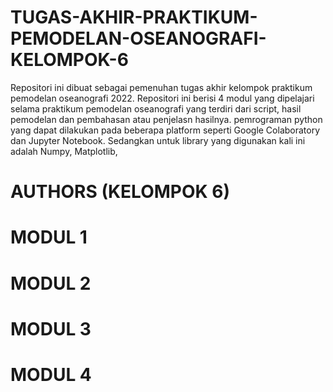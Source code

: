 # TUGAS-AKHIR-PRAKTIKUM-PEMODELAN-OSEANOGRAFI-KELOMPOK-6
Repositori ini dibuat sebagai pemenuhan tugas akhir kelompok praktikum pemodelan oseanografi 2022. Repositori ini berisi 4 modul yang dipelajari selama praktikum pemodelan oseanografi yang terdiri dari script, hasil pemodelan dan pembahasan atau penjelasn hasilnya. pemrograman python yang dapat dilakukan pada beberapa platform seperti Google Colaboratory dan Jupyter Notebook. Sedangkan untuk library yang digunakan kali ini adalah Numpy, Matplotlib, 
# AUTHORS (KELOMPOK 6)

# MODUL 1

# MODUL 2
# MODUL 3
# MODUL 4
